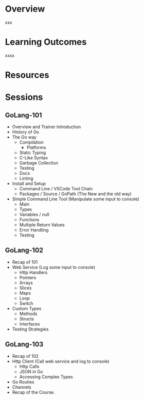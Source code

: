# Overview
xxx

# Learning Outcomes
xxxx

# Resources


# Sessions

## GoLang-101

- Overview and Trainer Introduction
- History of Go
- The Go way
    - Compilation
        - Platforms
    - Static Typing
    - C-Like Syntax
    - Garbage Collection
    - Testing
    - Docs
    - Linting
 - Install and Setup
    - Command Line / VSCode Tool Chain
    - Packages / Source / GoPath (The New and the old way)
 - Simple Command Line Tool (Manipulate some input to console)
    - Main
    - Types
    - Variables / null
    - Functions
    - Multiple Return Values
    - Error Handling
    - Testing

## GoLang-102
 - Recap of 101
 - Web Service (Log some input to console)
    - Http Handlers
    - Pointers
    - Arrays
    - Slices
    - Maps
    - Loop
    - Switch
 - Custom Types
    - Methods
    - Structs
    - Interfaces
 - Testing Strategies 

## GoLang-103
 - Recap of 102
 - Http Client (Call web service and log to console)
    - Http Calls
    - JSON in Go
    - Accessing Complex Types 
 - Go Routies
 - Channels
 - Recap of the Course.

